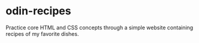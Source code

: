 # odin-recipes

Practice core HTML and CSS concepts through a simple website containing recipes of my favorite dishes.